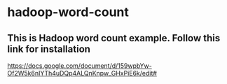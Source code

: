 hadoop-word-count
=================
## This is Hadoop word count example. Follow this link for installation
https://docs.google.com/document/d/159wpbYw-Of2W5k6nIYTh4uDQp4ALQnKnpw_GHxPiE6k/edit#
